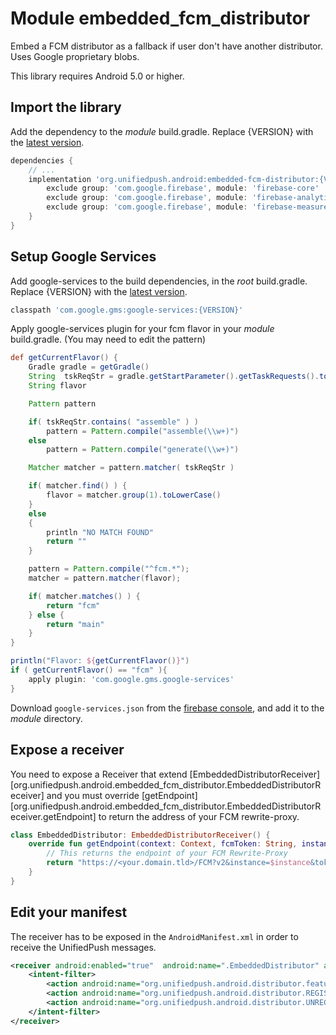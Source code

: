 # Module embedded_fcm_distributor

Embed a FCM distributor as a fallback if user don't have another distributor. Uses Google proprietary blobs.

This library requires Android 5.0 or higher.

## Import the library

Add the dependency to the _module_ build.gradle. Replace {VERSION} with the [latest version](https://central.sonatype.com/artifact/org.unifiedpush.android/embedded-fcm-distributor).

```groovy
dependencies {
    // ...
    implementation 'org.unifiedpush.android:embedded-fcm-distributor:{VERSION}' {
        exclude group: 'com.google.firebase', module: 'firebase-core'
        exclude group: 'com.google.firebase', module: 'firebase-analytics'
        exclude group: 'com.google.firebase', module: 'firebase-measurement-connector'
    }
}
```

## Setup Google Services

Add google-services to the build dependencies, in the _root_ build.gradle. Replace {VERSION} with the [latest version](https://mvnrepository.com/artifact/com.google.gms/google-services).

```groovy
classpath 'com.google.gms:google-services:{VERSION}'
```

Apply google-services plugin for your fcm flavor in your _module_ build.gradle. (You may need to edit the pattern)

```groovy
def getCurrentFlavor() {
    Gradle gradle = getGradle()
    String  tskReqStr = gradle.getStartParameter().getTaskRequests().toString()
    String flavor

    Pattern pattern

    if( tskReqStr.contains( "assemble" ) )
        pattern = Pattern.compile("assemble(\\w+)")
    else
        pattern = Pattern.compile("generate(\\w+)")

    Matcher matcher = pattern.matcher( tskReqStr )

    if( matcher.find() ) {
        flavor = matcher.group(1).toLowerCase()
    }
    else
    {
        println "NO MATCH FOUND"
        return ""
    }

    pattern = Pattern.compile("^fcm.*");
    matcher = pattern.matcher(flavor);

    if( matcher.matches() ) {
        return "fcm"
    } else {
        return "main"
    }
}

println("Flavor: ${getCurrentFlavor()}")
if ( getCurrentFlavor() == "fcm" ){
    apply plugin: 'com.google.gms.google-services'
}
```

Download `google-services.json` from the [firebase console](https://console.firebase.google.com/project/_/settings/serviceaccounts/adminsdk), and add it to the _module_ directory.

## Expose a receiver

You need to expose a Receiver that extend [EmbeddedDistributorReceiver][org.unifiedpush.android.embedded_fcm_distributor.EmbeddedDistributorReceiver]
and you must override [getEndpoint][org.unifiedpush.android.embedded_fcm_distributor.EmbeddedDistributorReceiver.getEndpoint] to return the address of your FCM rewrite-proxy.

```kotlin
class EmbeddedDistributor: EmbeddedDistributorReceiver() {
    override fun getEndpoint(context: Context, fcmToken: String, instance: String): String {
        // This returns the endpoint of your FCM Rewrite-Proxy
        return "https://<your.domain.tld>/FCM?v2&instance=$instance&token=$token"
    }
}
```

## Edit your manifest

The receiver has to be exposed in the `AndroidManifest.xml` in order to receive the UnifiedPush messages.

```xml
<receiver android:enabled="true"  android:name=".EmbeddedDistributor" android:exported="false">
    <intent-filter>
        <action android:name="org.unifiedpush.android.distributor.feature.BYTES_MESSAGE"/>
        <action android:name="org.unifiedpush.android.distributor.REGISTER"/>
        <action android:name="org.unifiedpush.android.distributor.UNREGISTER"/>
    </intent-filter>
</receiver>
```
